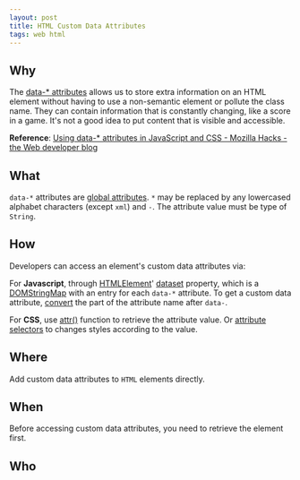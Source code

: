```yaml
---
layout: post
title: HTML Custom Data Attributes
tags: web html
---
```


## Why

The [data-* attributes](https://developer.mozilla.org/en-US/docs/Web/HTML/Global_attributes/data-*) allows us to store extra information on an HTML element without having to use a non-semantic element or pollute the class name. They can contain information that is constantly changing, like a score in a game. It's not a good idea to put content that is visible and accessible.

  

**Reference**: [Using data-* attributes in JavaScript and CSS - Mozilla Hacks - the Web developer blog](https://hacks.mozilla.org/2012/10/using-data-attributes-in-javascript-and-css/)

  

## What

`data-*` attributes are [global attributes](https://developer.mozilla.org/en-US/docs/Web/HTML/Global_attributes). `*` may be replaced by any lowercased alphabet characters (except `xml`) and `-`. The attribute value must be type of `String`.

  

## How

Developers can access an element's custom data attributes via:

For **Javascript**, through [HTMLElement](https://developer.mozilla.org/en-US/docs/Web/API/HTMLElement)' [dataset](https://developer.mozilla.org/en-US/docs/Web/API/HTMLElement/dataset) property, which is a [DOMStringMap](https://developer.mozilla.org/en-US/docs/Web/API/DOMStringMap) with an entry for each `data-*` attribute. To get a custom data attribute, [convert](https://developer.mozilla.org/en-US/docs/Web/API/HTMLElement/dataset#name_conversion) the part of the attribute name after `data-`.


For **CSS**, use [attr()](https://developer.mozilla.org/en-US/docs/Web/CSS/attr) function to retrieve the attribute value. Or [attribute selectors](https://developer.mozilla.org/en-US/docs/Web/CSS/Attribute_selectors) to changes styles according to the value.
  

## Where

Add custom data attributes to `HTML` elements directly.

  

## When

Before accessing custom data attributes, you need to retrieve the element first.

  

## Who